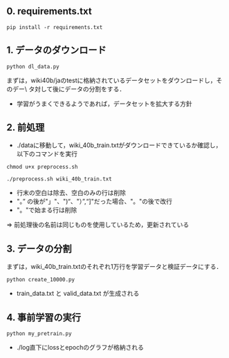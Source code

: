 ## 0. requirements.txt
```./
pip install -r requirements.txt
```

## 1. データのダウンロード
```./
python dl_data.py
```

まずは，wiki40b/jaのtestに格納されているデータセットをダウンロードし，そのデー\\
タ対して後にデータの分割をする．
- 学習がうまくできるようであれば，データセットを拡大する方針

## 2. 前処理
- ./dataに移動して，wiki_40b_train.txtがダウンロードできているか確認し，以下のコマンドを実行
```./data
chmod u+x preprocess.sh
```
```./data
./preprocess.sh wiki_40b_train.txt
```
- 行末の空白は除去、空白のみの行は削除
- "。” の後が"」"、")“、"）”,“]"だった場合、"。"の後で改行
- "。"で始まる行は削除

=> 前処理後の名前は同じものを使用しているため，更新されている

## 3. データの分割
まずは，wiki_40b_train.txtのそれぞれ1万行を学習データと検証データにする．
```./data
python create_10000.py
```
- train_data.txt と valid_data.txt が生成される

## 4. 事前学習の実行
```./
python my_pretrain.py
```
- ./log直下にlossとepochのグラフが格納される
